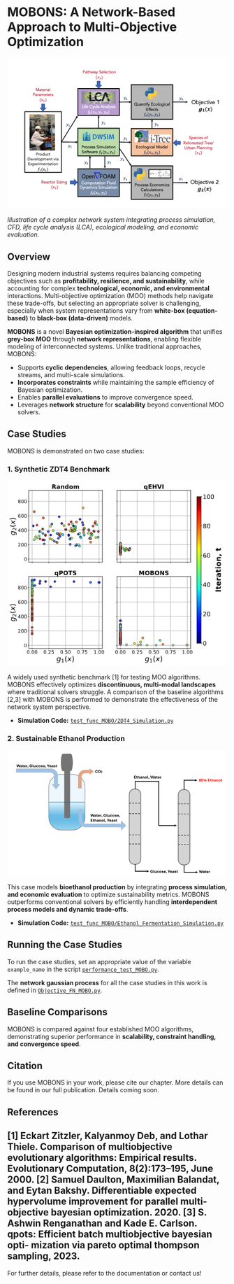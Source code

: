 # MOBONS: A Network-Based Approach to Multi-Objective Optimization

![Network System](data_plot_MOBO/network_system.png)

*Illustration of a complex network system integrating process simulation, CFD, life cycle analysis (LCA), ecological modeling, and economic evaluation.*

## Overview
Designing modern industrial systems requires balancing competing objectives such as **profitability, resilience, and sustainability**, while accounting for complex **technological, economic, and environmental** interactions. Multi-objective optimization (MOO) methods help navigate these trade-offs, but selecting an appropriate solver is challenging, especially when system representations vary from **white-box (equation-based)** to **black-box (data-driven)** models. 

**MOBONS** is a novel **Bayesian optimization-inspired algorithm** that unifies **grey-box MOO** through **network representations**, enabling flexible modeling of interconnected systems. Unlike traditional approaches, MOBONS:
- Supports **cyclic dependencies**, allowing feedback loops, recycle streams, and multi-scale simulations.
- **Incorporates constraints** while maintaining the sample efficiency of Bayesian optimization.
- Enables **parallel evaluations** to improve convergence speed.
- Leverages **network structure** for **scalability** beyond conventional MOO solvers.

## Case Studies
MOBONS is demonstrated on two case studies:

### 1. Synthetic ZDT4 Benchmark
![ZDT4 Case Study](data_plot_MOBO/ZDT4_case_study.png)

A widely used synthetic benchmark [1] for testing MOO algorithms. MOBONS effectively optimizes **discontinuous, multi-modal landscapes** where traditional solvers struggle. A comparison of the baseline algorithms [2,3] with MOBONS is performed to demonstrate the effectiveness of the network system perspective.

- **Simulation Code:** [`test_func_MOBO/ZDT4_Simulation.py`](test_func_MOBO/ZDT4_Simulation.py)

### 2. Sustainable Ethanol Production
![Ethanol Case Study](data_plot_MOBO/Ethanol_case_study.png)

This case models **bioethanol production** by integrating **process simulation, and economic evaluation** to optimize sustainability metrics. MOBONS outperforms conventional solvers by efficiently handling **interdependent process models and dynamic trade-offs**.

- **Simulation Code:** [`test_func_MOBO/Ethanol_Fermentation_Simulation.py`](test_func_MOBO/Ethanol_Fermentation_Simulation.py)

## Running the Case Studies
To run the case studies, set an appropriate value of the variable `example_name` in the script [`performance_test_MOBO.py`](performance_test_MOBO.py). 

The **network gaussian process** for all the case studies in this work is defined in [`Objective_FN_MOBO.py`](Objective_FN_MOBO.py).

## Baseline Comparisons
MOBONS is compared against four established MOO algorithms, demonstrating superior performance in **scalability, constraint handling, and convergence speed**.

## Citation
If you use MOBONS in your work, please cite our chapter. More details can be found in our full publication. Details coming soon.

## References
[1] Eckart Zitzler, Kalyanmoy Deb, and Lothar Thiele. Comparison of multiobjective evolutionary
algorithms: Empirical results. Evolutionary Computation, 8(2):173–195, June 2000.
[2] Samuel Daulton, Maximilian Balandat, and Eytan Bakshy. Differentiable expected hypervolume
improvement for parallel multi-objective bayesian optimization. 2020.
[3] S. Ashwin Renganathan and Kade E. Carlson. qpots: Efficient batch multiobjective bayesian opti-
mization via pareto optimal thompson sampling, 2023.
---
For further details, please refer to the documentation or contact us!

